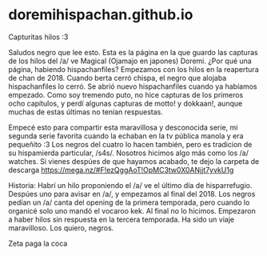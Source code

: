 # doremihispachan.github.io
Capturitas hilos :3

Saludos negro que lee esto. Esta es la página en la que guardo las capturas de los hilos del /a/ ve Magical (Ojamajo en japones) Doremi.
¿Por qué una página, habiendo hispachanfiles? Empezamos con los hilos en la reapertura de chan de 2018. Cuando berta cerró chispa,
el negro que alojaba hispachanfiles lo cerró. Se abrió nuevo hispachanfiles cuando ya habíamos empezado.
Como soy tremendo puto, no hice capturas de los primeros ocho capítulos, y perdí algunas capturas de motto! y dokkaan!, aunque 
muchas de estas últimas no tenían respuestas.

Empecé esto para compartir esta maravillosa y desconocida serie, mi segunda serie favorita cuando la echaban en la tv pública manola y era pequeñito :3 
Los negros del cuatro lo hacen también, pero es tradicion de su hispamierda particular, /s4s/. Nosotros hicimos algo más como 
los /a/ watches. Si vienes despúes de que hayamos acabado, te dejo la carpeta de descarga  https://mega.nz/#F!ezQggAoT!OpMC3tw0X0ANjjt7yvkU1g

Historia: Habrí un hilo proponiendo el /a/ ve el último día de hisparrefugio. Despúes uno para avisar en /a/, y empezamos al final 
del 2018. Los negros pedían un /a/ canta del opening de la primera temporada, pero cuando lo organicé solo uno mandó el vocaroo kek.
Al final no lo hicimos. Empezaron a haber hilos sin respuesta en la tercera temporada. Ha sido un viaje maravilloso. Los quiero, negros.



Zeta paga la coca
